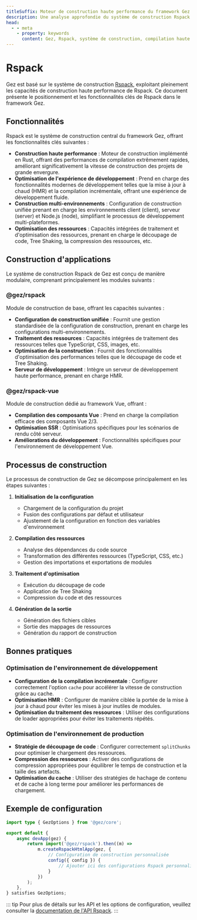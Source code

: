 ```yaml
---
titleSuffix: Moteur de construction haute performance du framework Gez
description: Une analyse approfondie du système de construction Rspack du framework Gez, incluant des fonctionnalités clés telles que la compilation haute performance, la construction multi-environnements, l'optimisation des ressources, etc., pour aider les développeurs à construire des applications Web modernes efficaces et fiables.
head:
  - - meta
    - property: keywords
      content: Gez, Rspack, système de construction, compilation haute performance, mise à jour à chaud, construction multi-environnements, Tree Shaking, découpage de code, SSR, optimisation des ressources, efficacité de développement, outils de construction
---
```


# Rspack

Gez est basé sur le système de construction [Rspack](https://rspack.dev/), exploitant pleinement les capacités de construction haute performance de Rspack. Ce document présente le positionnement et les fonctionnalités clés de Rspack dans le framework Gez.

## Fonctionnalités

Rspack est le système de construction central du framework Gez, offrant les fonctionnalités clés suivantes :

- **Construction haute performance** : Moteur de construction implémenté en Rust, offrant des performances de compilation extrêmement rapides, améliorant significativement la vitesse de construction des projets de grande envergure.
- **Optimisation de l'expérience de développement** : Prend en charge des fonctionnalités modernes de développement telles que la mise à jour à chaud (HMR) et la compilation incrémentale, offrant une expérience de développement fluide.
- **Construction multi-environnements** : Configuration de construction unifiée prenant en charge les environnements client (client), serveur (server) et Node.js (node), simplifiant le processus de développement multi-plateformes.
- **Optimisation des ressources** : Capacités intégrées de traitement et d'optimisation des ressources, prenant en charge le découpage de code, Tree Shaking, la compression des ressources, etc.

## Construction d'applications

Le système de construction Rspack de Gez est conçu de manière modulaire, comprenant principalement les modules suivants :

### @gez/rspack

Module de construction de base, offrant les capacités suivantes :

- **Configuration de construction unifiée** : Fournit une gestion standardisée de la configuration de construction, prenant en charge les configurations multi-environnements.
- **Traitement des ressources** : Capacités intégrées de traitement des ressources telles que TypeScript, CSS, images, etc.
- **Optimisation de la construction** : Fournit des fonctionnalités d'optimisation des performances telles que le découpage de code et Tree Shaking.
- **Serveur de développement** : Intègre un serveur de développement haute performance, prenant en charge HMR.

### @gez/rspack-vue

Module de construction dédié au framework Vue, offrant :

- **Compilation des composants Vue** : Prend en charge la compilation efficace des composants Vue 2/3.
- **Optimisation SSR** : Optimisations spécifiques pour les scénarios de rendu côté serveur.
- **Améliorations du développement** : Fonctionnalités spécifiques pour l'environnement de développement Vue.

## Processus de construction

Le processus de construction de Gez se décompose principalement en les étapes suivantes :

1. **Initialisation de la configuration**
   - Chargement de la configuration du projet
   - Fusion des configurations par défaut et utilisateur
   - Ajustement de la configuration en fonction des variables d'environnement

2. **Compilation des ressources**
   - Analyse des dépendances du code source
   - Transformation des différentes ressources (TypeScript, CSS, etc.)
   - Gestion des importations et exportations de modules

3. **Traitement d'optimisation**
   - Exécution du découpage de code
   - Application de Tree Shaking
   - Compression du code et des ressources

4. **Génération de la sortie**
   - Génération des fichiers cibles
   - Sortie des mappages de ressources
   - Génération du rapport de construction

## Bonnes pratiques

### Optimisation de l'environnement de développement

- **Configuration de la compilation incrémentale** : Configurer correctement l'option `cache` pour accélérer la vitesse de construction grâce au cache.
- **Optimisation HMR** : Configurer de manière ciblée la portée de la mise à jour à chaud pour éviter les mises à jour inutiles de modules.
- **Optimisation du traitement des ressources** : Utiliser des configurations de loader appropriées pour éviter les traitements répétés.

### Optimisation de l'environnement de production

- **Stratégie de découpage de code** : Configurer correctement `splitChunks` pour optimiser le chargement des ressources.
- **Compression des ressources** : Activer des configurations de compression appropriées pour équilibrer le temps de construction et la taille des artefacts.
- **Optimisation du cache** : Utiliser des stratégies de hachage de contenu et de cache à long terme pour améliorer les performances de chargement.

## Exemple de configuration

```ts title="src/entry.node.ts"
import type { GezOptions } from '@gez/core';

export default {
    async devApp(gez) {
        return import('@gez/rspack').then((m) =>
            m.createRspackHtmlApp(gez, {
                // Configuration de construction personnalisée
                config({ config }) {
                    // Ajouter ici des configurations Rspack personnalisées
                }
            })
        );
    },
} satisfies GezOptions;
```

::: tip
Pour plus de détails sur les API et les options de configuration, veuillez consulter la [documentation de l'API Rspack](/api/app/rspack.html).
:::